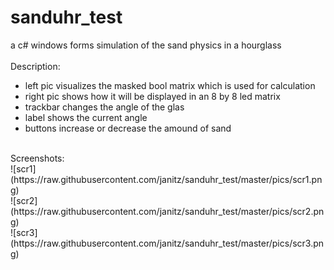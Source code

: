 # sanduhr_test
a c# windows forms simulation of the sand physics in a hourglass<br>
<br>
Description:<br>
 - left pic visualizes the masked bool matrix which is used for calculation<br>
 - right pic shows how it will be displayed in an 8 by 8 led matrix<br>
 - trackbar changes the angle of the glas<br>
 - label shows the current angle<br>
 - buttons increase or decrease the amound of sand<br>
<br>
Screenshots:<br>
![scr1](https://raw.githubusercontent.com/janitz/sanduhr_test/master/pics/scr1.png)<br>
![scr2](https://raw.githubusercontent.com/janitz/sanduhr_test/master/pics/scr2.png)<br>
![scr3](https://raw.githubusercontent.com/janitz/sanduhr_test/master/pics/scr3.png)<br>
